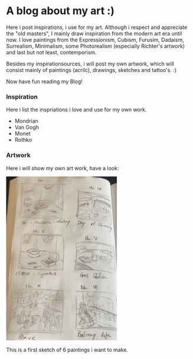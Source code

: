# A blog about my art :)

Here i post inspirations, i use for my art.
Although i respect and appreciate the "old masters", I mainly draw inspiration
from the modern art era until now.
I love paintings from the Expressionism, Cubism, Furusim, Dadaism, Surrealism, Minimalism,
some Photorealism (especially Richter's artwork) and last but not least, contemporism.

Besides my inspirationsources, i will post my own artwork, which will consist mainly
of paintings (acrilc), drawings, sketches and tattoo's. :)

Now have fun reading my Blog!

### Inspiration 

Here i list the inspriations i love and use for my own work.
 - Mondrian
 - Van Gogh
 - Monet
 - Rothko

### Artwork

Here i will show my own art work, have a look:

<!---![sketch 01](sketch1.jpeg)-->
<img src="sketch1.jpeg" alt="sketch 01" width="300"/>

This is a first sketch of 6 paintings i want to make.


